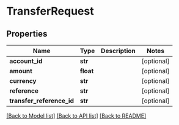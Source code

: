 # TransferRequest

## Properties
Name | Type | Description | Notes
------------ | ------------- | ------------- | -------------
**account_id** | **str** |  | [optional] 
**amount** | **float** |  | [optional] 
**currency** | **str** |  | [optional] 
**reference** | **str** |  | [optional] 
**transfer_reference_id** | **str** |  | [optional] 

[[Back to Model list]](../README.md#documentation-for-models) [[Back to API list]](../README.md#documentation-for-api-endpoints) [[Back to README]](../README.md)


